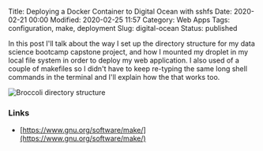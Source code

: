 Title: Deploying a Docker Container to Digital Ocean with sshfs
Date: 2020-02-21 00:00
Modified: 2020-02-25 11:57
Category: Web Apps
Tags: configuration, make, deployment
Slug: digital-ocean
Status: published

In this post I'll talk about the way I set up the directory structure for my data science bootcamp capstone project, and how I mounted my droplet in my local file system in order to deploy my web application. I also used of a couple of makefiles so I didn't have to keep re-typing the same long shell commands in the terminal and I'll explain how the that works too.

![Broccoli directory structure]({static}/images/directory-structure.png)



### Links

* [https://www.gnu.org/software/make/](https://www.gnu.org/software/make/)